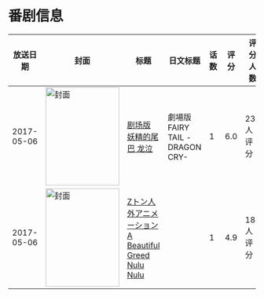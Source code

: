 # 番剧信息

|放送日期|封面|标题|日文标题|话数|评分|评分人数|
|---|---|---|---|---|---|---|
|2017-05-06|<img src="//lain.bgm.tv/pic/cover/c/42/01/133975_NSV45.jpg" alt="封面" style="width:150px;height:200px;object-fit:cover;">|[剧场版 妖精的尾巴 龙泣](https://bangumi.tv/subject/133975)|劇場版 FAIRY TAIL -DRAGON CRY-|1|6.0|237人评分|
|2017-05-06|<img src="/img/no_icon_subject.png" alt="封面" style="width:150px;height:200px;object-fit:cover;">|[Zトン人外アニメーション A Beautiful Greed Nulu Nulu](https://bangumi.tv/subject/214755)||1|4.9|181人评分|
